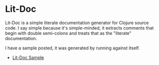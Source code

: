 # Lit-Doc

Lit-Doc is a simple literate documentation generator for Clojure
source code. I say simple because it's simple-minded, it extracts
comments that begin with double semi-colons and treats that as the
"literate" documentation.

I have a sample posted, it was generated by running against itself.

* [Lit-Doc  Sample](http://www.nervestaple.com/lit-doc/com_nervestaple_lit_doc_main.clj.html)

